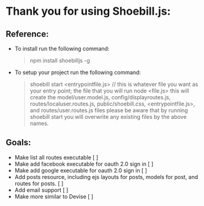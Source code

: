 # Thank you for using Shoebill.js:


## Reference: 
* To install run the following command:
	> npm install shoebilljs -g
* To setup your project run the following command:
	> shoebill start <entrypointfile.js> // this is whatever file you want as your entry point; the file that you will run node <file.js>
	> this will create the model/user.model.js, config/displayroutes.js, routes/localuser.routes.js, public/shoebill.css, <entrypointfile.js>, and routes/user.routes.js files
	> please be aware that by running shoebill start you will overwrite any existing files by the above names.


## Goals:
* Make list all routes executable [ ]
* Make add facebook executable for oauth 2.0 sign in [ ]
* Make add google executable for oauth 2.0 sign in [ ]
* Add posts resource, including ejs layouts for posts, models for post, and routes for posts. [ ]
* Add email support  [ ]
* Make more similar to Devise [ ]